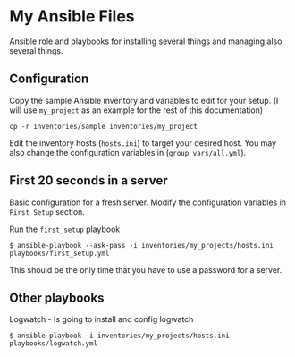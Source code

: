 # My Ansible Files

Ansible role and playbooks for installing several things and managing also several things.

## Configuration 

Copy the sample Ansible inventory and variables to edit for your setup. (I will use `my_project` as an example for the rest of this documentation)

    cp -r inventories/sample inventories/my_project

Edit the inventory hosts (`hosts.ini`) to target your desired host. You may also change the configuration variables in (`group_vars/all.yml`).

## First 20 seconds in a server

Basic configuration for a fresh server. Modify the configuration variables in `First Setup` section.

Run the `first_setup` playbook

    $ ansible-playbook --ask-pass -i inventories/my_projects/hosts.ini playbooks/first_setup.yml

This should be the only time that you have to use a password for a server.

## Other playbooks 

Logwatch - Is going to install and config logwatch 

    $ ansible-playbook -i inventories/my_projects/hosts.ini playbooks/logwatch.yml
